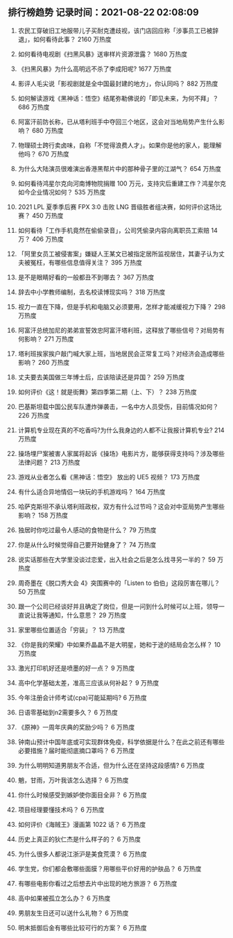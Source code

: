 
## 排行榜趋势 记录时间：2021-08-22 02:08:09
  
  1. 农民工穿破旧工地服带儿子买耐克遭歧视，该门店回应称「涉事员工已被辞退」，如何看待此事？ 2160 万热度
    
  2. 如何看待电视剧《扫黑风暴》送审样片资源泄露？ 1680 万热度
    
  3. 《扫黑风暴》为什么高明远不杀了李成阳呢? 1677 万热度
    
  4. 影评人毛尖说「影视剧就是全中国最封建的地方」，你认同吗？ 882 万热度
    
  5. 如何解读游戏《黑神话：悟空》结尾弥勒佛说的「即见未来，为何不拜」？ 686 万热度
    
  6. 阿富汗前防长称，已从塔利班手中夺回三个地区，这会对当地局势产生什么影响？ 680 万热度
    
  7. 物理硕士跨行卖卤味，自称「不觉得浪费人才」。如果你是他的家人，能理解他吗？ 670 万热度
    
  8. 为什么大陆演员很难演出香港黑帮片中的那种骨子里的江湖气？ 654 万热度
    
  9. 如何看待鸿星尔克向河南博物院捐赠 100 万元，支持灾后重建工作？鸿星尔克如今企业情况如何？ 535 万热度
    
  10. 2021 LPL 夏季季后赛 FPX 3:0 击败 LNG 晋级胜者组决赛，如何评价这场比赛？ 450 万热度
    
  11. 如何看待「工作手机竟然在偷偷录音」，公司凭偷录内容向离职员工索赔 14 万？ 406 万热度
    
  12. 「阿里女员工被侵害案」嫌疑人王某文已被指定居所监视居住，其妻子认为丈夫被冤枉，有哪些信息值得关注？ 395 万热度
    
  13. 是不是眼睛好看的一般都丑不到哪去？ 367 万热度
    
  14. 辞去中小学教师编制，去名校读博现实吗？ 318 万热度
    
  15. 视力一直在下降，但是手机和电脑又必须要用，怎样才能减缓视力下降？ 298 万热度
    
  16. 阿富汗总统加尼的弟弟宣誓效忠阿富汗塔利班，这释放了哪些信号？对局势有何影响？ 271 万热度
    
  17. 塔利班挨家挨户敲门喊大家上班，当地居民会正常复工吗？对经济会造成哪些影响？ 260 万热度
    
  18. 丈夫要去美国做三年博士后，应该陪读还是异国？ 259 万热度
    
  19. 如何评价《这！就是街舞》第四季第二期（上、下）？ 238 万热度
    
  20. 巴基斯坦载中国公民车队遭炸弹袭击，一名中方人员受伤，目前情况如何？ 226 万热度
    
  21. 计算机专业现在真的不吃香吗?为什么我身边的人都不让我报计算机专业? 214 万热度
    
  22. 操场埋尸案被害人家属将起诉《操场》电影片方，能够获得支持吗？涉及哪些法律问题？ 213 万热度
    
  23. 游戏从业者怎么看《黑神话：悟空》 放出的 UE5 视频？ 173 万热度
    
  24. 有什么适合异地情侣一块玩的手机游戏吗？ 164 万热度
    
  25. 哈萨克斯坦不承认塔利班政权，双方有什么过节吗？这会对中亚局势产生哪些影响？ 158 万热度
    
  26. 独居时你吃过最令人感动的食物是什么？ 79 万热度
    
  27. 你是从什么时候觉得自己要开始健身了？ 74 万热度
    
  28. 说实话那些在大学里没谈过恋爱，出入社会之后是怎么找寻另一半的？ 59 万热度
    
  29. 周奇墨在《脱口秀大会 4》突围赛中的「Listen to 伯伯」这段厉害在哪儿？ 50 万热度
    
  30. 跟一个公司已经谈好并且确定了岗位，但是一问到什么时候可以上班，领导一直说让我等通知，什么意思？ 29 万热度
    
  31. 家里哪些位置适合「穷装」？ 13 万热度
    
  32. 《你是我的荣耀》中如果乔晶晶不是大明星，她和于途的结局会怎么样？ 10 万热度
    
  33. 激光打印机好还是喷墨的好一点？ 9 万热度
    
  34. 高中化学基础太差，准高三应该从何补起？ 9 万热度
    
  35. 今年注册会计师考试(cpa)可能延期吗? 6 万热度
    
  36. 日语零基础到n2需要多久？ 6 万热度
    
  37. 《原神》一周年庆典的奖励少吗？ 6 万热度
    
  38. 钟南山预计中国年底或可实现群体免疫，科学依据是什么？在此之前还有哪些必要措施？届时能彻底摘口罩吗？ 6 万热度
    
  39. 为什么明明知道男朋友不合适，但为什么还在坚持这段感情? 6 万热度
    
  40. 魈，甘雨，万叶我该怎么选择？ 6 万热度
    
  41. 你什么时候感受到嫉妒使你面目全非？ 6 万热度
    
  42. 项目经理要懂技术吗？ 6 万热度
    
  43. 如何评价《海贼王》漫画第 1022 话？ 6 万热度
    
  44. 历史上真正的狄仁杰是什么样子的？ 6 万热度
    
  45. 为什么很多人都说江浙沪是美食荒漠？ 6 万热度
    
  46. 学生党，你们都会敷哪些面膜？用哪些平价好用的护肤品？ 6 万热度
    
  47. 有哪些电影你看过之后想去片中出现的地方旅游？ 6 万热度
    
  48. 高中如果被孤立怎么办？ 6 万热度
    
  49. 男朋友生日还可以送什么礼物？ 6 万热度
    
  50. 明末抵御后金有哪些比较可行的方案？ 6 万热度
    